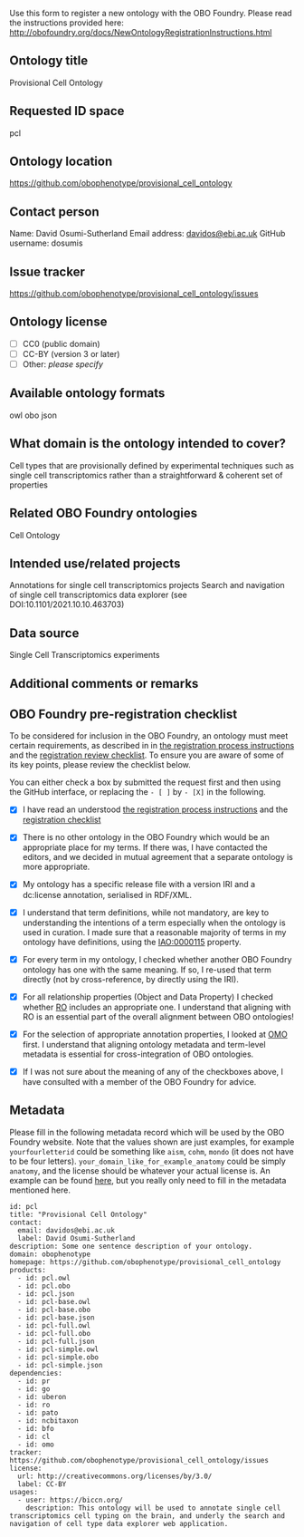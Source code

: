 Use this form to register a new ontology with the OBO Foundry. Please read the instructions provided here:
http://obofoundry.org/docs/NewOntologyRegistrationInstructions.html

## Ontology title
Provisional Cell Ontology

## Requested ID space
pcl

## Ontology location
https://github.com/obophenotype/provisional_cell_ontology

## Contact person
Name: David Osumi-Sutherland
Email address: davidos@ebi.ac.uk
GitHub username: dosumis

## Issue tracker
https://github.com/obophenotype/provisional_cell_ontology/issues

## Ontology license

- [ ] CC0 (public domain)
- [ ] CC-BY (version 3 or later)
- [ ] Other: *please specify*

## Available ontology formats
owl
obo
json

## What domain is the ontology intended to cover?
Cell types that are provisionally defined by experimental techniques such as single cell transcriptomics rather than a straightforward & coherent set of properties 

## Related OBO Foundry ontologies
Cell Ontology

## Intended use/related projects
Annotations for single cell transcriptomics projects 
Search and navigation of single cell transcriptomics data explorer (see DOI:10.1101/2021.10.10.463703)

## Data source
Single Cell Transcriptomics experiments

## Additional comments or remarks

## OBO Foundry pre-registration checklist

To be considered for inclusion in the OBO Foundry, an ontology must meet certain requirements, as described in in [the registration process instructions](http://obofoundry.org/docs/Policy_for_OBO_namespace_and_associated_PURL_requests.html) and the [registration review checklist](https://github.com/OBOFoundry/OBOFoundry.github.io/blob/master/docs/RegistrationChecklist.md). To ensure you are aware of some of its key points, please review the checklist below.

You can either check a box by submitted the request first and then using the GitHub interface, or replacing the `- [ ]` by `- [X]` in the following.

- [X] I have read an understood [the registration process instructions](http://obofoundry.org/docs/Policy_for_OBO_namespace_and_associated_PURL_requests.html) and the [registration checklist](https://github.com/OBOFoundry/OBOFoundry.github.io/blob/master/docs/RegistrationChecklist.md) 
- [X] There is no other ontology in the OBO Foundry which would be an appropriate place for my terms. If there was, I have contacted the editors, and we decided in mutual agreement that a separate ontology is more appropriate.
- [X] My ontology has a specific release file with a version IRI and a dc:license annotation, serialised in RDF/XML.
- [X] I understand that term definitions, while not mandatory, are key to understanding the intentions of a term especially when the ontology is used in curation. I made sure that a reasonable majority of terms in my ontology have definitions, using the [IAO:0000115](http://www.ontobee.org/ontology/IAO?iri=http://purl.obolibrary.org/obo/IAO_0000115) property.
- [X] For every term in my ontology, I checked whether another OBO Foundry ontology has one with the same meaning. If so, I re-used that term directly (not by cross-reference, by directly using the IRI).
- [X] For all relationship properties (Object and Data Property) I checked whether [RO](http://www.ontobee.org/ontology/catalog/RO?iri=http://www.w3.org/2002/07/owl%23ObjectProperty) includes an appropriate one. I understand that aligning with RO is an essential part of the overall alignment between OBO ontologies!
- [X] For the selection of appropriate annotation properties, I looked at [OMO](http://www.ontobee.org/ontology/catalog/OMO?iri=http://www.w3.org/2002/07/owl%23AnnotationProperty) first. I understand that aligning ontology metadata and term-level metadata is essential for cross-integration of OBO ontologies. 
- [X] If I was not sure about the meaning of any of the checkboxes above, I have consulted with a member of the OBO Foundry for advice.


## Metadata

Please fill in the following metadata record which will be used by the OBO Foundry website. Note that the values shown are just examples, for example `yourfourletterid` could be something like `aism`, `cohm`, `mondo` (it does not have to be four letters). `your_domain_like_for_example_anatomy` could be simply `anatomy`, and the license should be whatever your actual license is. An example can be found [here](https://github.com/OBOFoundry/OBOFoundry.github.io/edit/master/ontology/amphx.md), but you really only need to fill in the metadata mentioned here.

```
id: pcl
title: "Provisional Cell Ontology"
contact:
  email: davidos@ebi.ac.uk
  label: David Osumi-Sutherland
description: Some one sentence description of your ontology.
domain: obophenotype
homepage: https://github.com/obophenotype/provisional_cell_ontology
products:
  - id: pcl.owl
  - id: pcl.obo
  - id: pcl.json
  - id: pcl-base.owl
  - id: pcl-base.obo
  - id: pcl-base.json
  - id: pcl-full.owl
  - id: pcl-full.obo
  - id: pcl-full.json
  - id: pcl-simple.owl
  - id: pcl-simple.obo
  - id: pcl-simple.json
dependencies:
  - id: pr
  - id: go
  - id: uberon 
  - id: ro
  - id: pato
  - id: ncbitaxon
  - id: bfo
  - id: cl
  - id: omo
tracker: https://github.com/obophenotype/provisional_cell_ontology/issues
license:
  url: http://creativecommons.org/licenses/by/3.0/
  label: CC-BY
usages:
  - user: https://biccn.org/
    description: This ontology will be used to annotate single cell transcriptomics cell typing on the brain, and underly the search and navigation of cell type data explorer web application. 